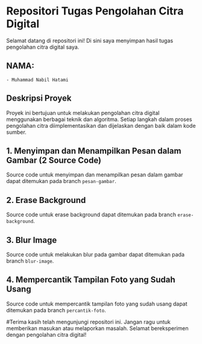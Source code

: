 # Repositori Tugas Pengolahan Citra Digital

Selamat datang di repositori ini! Di sini saya menyimpan hasil tugas pengolahan citra digital saya. 

## NAMA:
    - Muhammad Nabil Hatami 
    

## Deskripsi Proyek
Proyek ini bertujuan untuk melakukan pengolahan citra digital menggunakan berbagai teknik dan algoritma. Setiap langkah dalam proses pengolahan citra diimplementasikan dan dijelaskan dengan baik dalam kode sumber. 


## 1. Menyimpan dan Menampilkan Pesan dalam Gambar (2 Source Code)
Source code untuk menyimpan dan menampilkan pesan dalam gambar dapat ditemukan pada branch `pesan-gambar`.

## 2. Erase Background
Source code untuk erase background dapat ditemukan pada branch `erase-background`.

## 3. Blur Image
Source code untuk melakukan blur pada gambar dapat ditemukan pada branch `blur-image`.

## 4. Mempercantik Tampilan Foto yang Sudah Usang
Source code untuk mempercantik tampilan foto yang sudah usang dapat ditemukan pada branch `percantik-foto`.



#Terima kasih telah mengunjungi repositori ini. Jangan ragu untuk memberikan masukan atau melaporkan masalah. Selamat bereksperimen dengan pengolahan citra digital!
